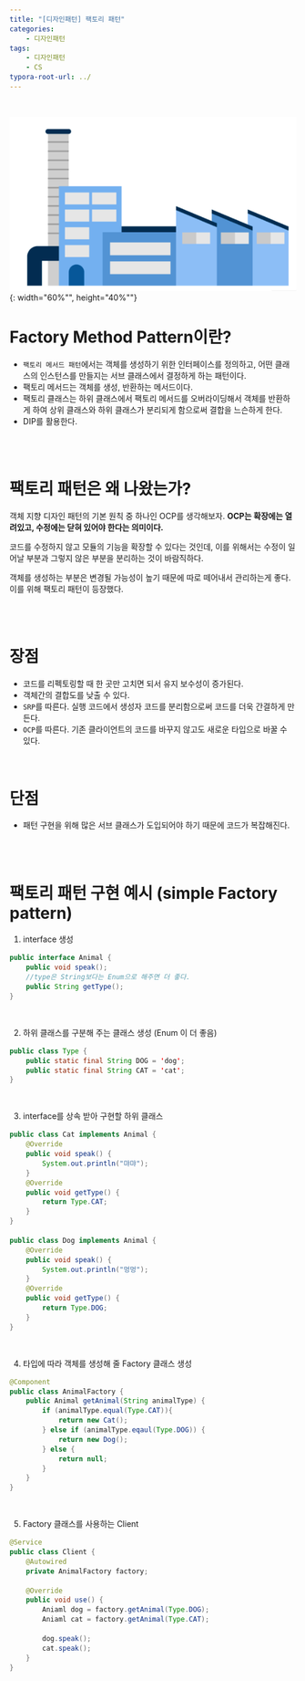 ```yaml
---
title: "[디자인패턴] 팩토리 패턴"
categories: 
    - 디자인패턴
tags:
    - 디자인패턴
    - CS
typora-root-url: ../
---
```


<br>

![img1](/assets/images/11_1.png){: width="60%"", height="40%""} <br>

# **Factory Method Pattern이란?** 
* `팩토리 메서드 패턴`에서는 객체를 생성하기 위한 인터페이스를 정의하고, 어떤 클래스의 인스턴스를 만들지는 서브 클래스에서 결정하게 하는 패턴이다.
* 팩토리 메서드는 객체를 생성, 반환하는 메서드이다.
* 팩토리 클래스는 하위 클래스에서 팩토리 메서드를 오버라이딩해서 객체를 반환하게 하여 상위 클래스와 하위 클래스가 분리되게 함으로써 결합을 느슨하게 한다.
* DIP를 활용한다. 

<br>

<br>



# 팩토리 패턴은 왜 나왔는가? 
객체 지향 디자인 패턴의 기본 원칙 중 하나인 OCP를 생각해보자. **OCP는 확장에는 열려있고, 수정에는 닫혀 있어야 한다는 의미이다.** 

코드를 수정하지 않고 모듈의 기능을 확장할 수 있다는 것인데, 이를 위해서는 수정이 일어날 부분과 그렇지 않은 부분을 분리하는 것이 바람직하다.

객체를 생성하는 부분은 변경될 가능성이 높기 때문에 따로 떼어내서 관리하는게 좋다. 이를 위해 팩토리 패턴이 등장했다. 

<br>

<br>



# **장점** 
* 코드를 리펙토링할 때 한 곳만 고치면 되서 유지 보수성이 증가된다.
* 객체간의 결합도를 낮출 수 있다.
* `SRP`를 따른다. 실행 코드에서 생성자 코드를 분리함으로써 코드를 더욱 간결하게 만든다.
* `OCP`를 따른다. 기존 클라이언트의 코드를 바꾸지 않고도 새로운 타입으로 바꿀 수 있다.

<br>



# **단점** 
* 패턴 구현을 위해 많은 서브 클래스가 도입되어야 하기 때문에 코드가 복잡해진다. 

<br>

<br>



# **팩토리 패턴 구현 예시** (simple Factory pattern)

1. interface 생성

~~~java
public interface Animal {
    public void speak();
    //type은 String보다는 Enum으로 해주면 더 좋다.
    public String getType(); 
}
~~~

<br>



2. 하위 클래스를 구분해 주는 클래스 생성 (Enum 이 더 좋음)

~~~java
public class Type {
    public static final String DOG = 'dog';
    public static final String CAT = 'cat';
}
~~~

<br>



3. interface를 상속 받아 구현할 하위 클래스

~~~java
public class Cat implements Animal {
    @Override
    public void speak() {
        System.out.println("먀먀");
    }
    @Override
    public void getType() {
        return Type.CAT;
    }
}

public class Dog implements Animal {
    @Override
    public void speak() {
        System.out.println("멍멍");
    }
    @Override
    public void getType() {
        return Type.DOG;
    }
}
~~~

<br>



4. 타입에 따라 객체를 생성해 줄 Factory 클래스 생성

~~~java
@Component
public class AnimalFactory {
    public Animal getAnimal(String animalType) {
        if (animalType.equal(Type.CAT)){
            return new Cat();
        } else if (animalType.eqaul(Type.DOG)) {
            return new Dog();
        } else {
            return null;
        }
    }
}
~~~

<br>



5. Factory 클래스를 사용하는 Client

~~~java
@Service
public class Client {
    @Autowired
    private AnimalFactory factory;

    @Override
    public void use() {
        Aniaml dog = factory.getAnimal(Type.DOG);
        Aniaml cat = factory.getAnimal(Type.CAT);

        dog.speak();
        cat.speak();
    }
}
~~~



